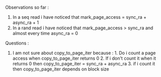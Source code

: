 Observations so far :
  1. In a seq read i have noticed that mark_page_access = sync_ra + async_ra + 1
  2. In a rand read i have noticed that mark_page_access > sync_ra and almost every time async_ra = 0

Questions : 
  1. I am not sure about copy_to_page_iter because :
    1. Do i count a page access when copy_to_page_iter returns 0
    2. If i don't count it when it returns 0 then copy_to_page_iter = sync_ra + async_ra
    3. if i count it then copy_to_page_iter depends on block size
